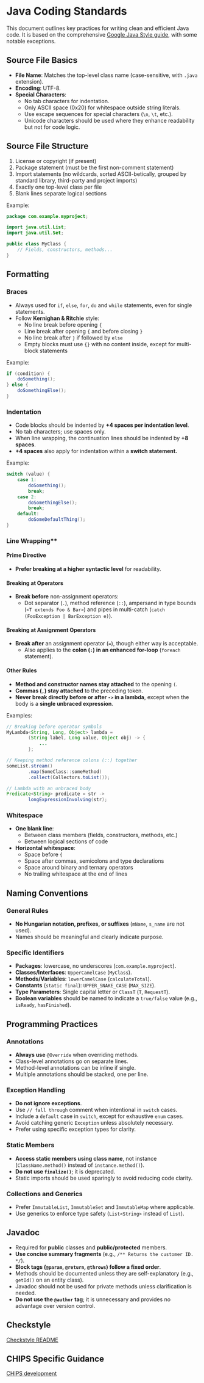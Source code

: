 # Java Coding Standards

This document outlines key practices for writing clean and efficient Java code. It is based on the comprehensive [Google Java Style guide](https://google.github.io/styleguide/javaguide.html), with some notable exceptions.

## Source File Basics

- **File Name**: Matches the top-level class name (case-sensitive, with `.java` extension).
- **Encoding**: UTF-8.
- **Special Characters**:
  - No tab characters for indentation.
  - Only ASCII space (0x20) for whitespace outside string literals.
  - Use escape sequences for special characters (`\n`, `\t`, etc.).
  - Unicode characters should be used where they enhance readability but not for code logic.

## Source File Structure

1. License or copyright (if present)
2. Package statement (must be the first non-comment statement)
3. Import statements (no wildcards, sorted ASCII-betically, grouped by standard library, third-party and project imports)
4. Exactly one top-level class per file
5. Blank lines separate logical sections

Example:

```java
package com.example.myproject;

import java.util.List;
import java.util.Set;

public class MyClass {
    // Fields, constructors, methods...
}
```

## Formatting

### Braces

- Always used for `if`, `else`, `for`, `do` and `while` statements, even for single statements.
- Follow **Kernighan & Ritchie** style:
  - No line break before opening `{`
  - Line break after opening `{` and before closing `}`
  - No line break after `}` if followed by `else`
  - Empty blocks must use `{}` with no content inside, except for multi-block statements

Example:

```java
if (condition) {
    doSomething();
} else {
    doSomethingElse();
}
```

### Indentation

- Code blocks should be indented by **+4 spaces per indentation level**.
- No tab characters; use spaces only.
- When line wrapping, the continuation lines should be indented by **+8 spaces**.
- **+4 spaces** also apply for indentation within a **switch statement.**

Example:

```java
switch (value) {
    case 1:
        doSomething();
        break;
    case 2:
        doSomethingElse();
        break;
    default:
        doSomeDefaultThing();
}
```

### Line Wrapping**  

#### **Prime Directive**  

- **Prefer breaking at a higher syntactic level** for readability.  

#### **Breaking at Operators**  

- **Break before** non-assignment operators:  
  - Dot separator (`.`), method reference (`::`), ampersand in type bounds (`<T extends Foo & Bar>`) and pipes in multi-catch (`catch (FooException | BarException e)`).  

#### **Breaking at Assignment Operators**  

- **Break after** an assignment operator (`=`), though either way is acceptable.  
  - Also applies to the **colon (`:`) in an enhanced for-loop** (`foreach` statement).  

#### **Other Rules**  

- **Method and constructor names stay attached** to the opening `(`.  
- **Commas (` , `) stay attached** to the preceding token.  
- **Never break directly before or after `->` in a lambda**, except when the body is a **single unbraced expression**.  

Examples:

```java
// Breaking before operator symbols
MyLambda<String, Long, Object> lambda =
        (String label, Long value, Object obj) -> {
            ...
        };

// Keeping method reference colons (::) together
someList.stream()
        .map(SomeClass::someMethod)
        .collect(Collectors.toList());

// Lambda with an unbraced body
Predicate<String> predicate = str ->
        longExpressionInvolving(str);
```

### Whitespace

- **One blank line**:
  - Between class members (fields, constructors, methods, etc.)
  - Between logical sections of code
- **Horizontal whitespace**:
  - Space before `{`
  - Space after commas, semicolons and type declarations
  - Space around binary and ternary operators
  - No trailing whitespace at the end of lines

## Naming Conventions

### General Rules

- **No Hungarian notation, prefixes, or suffixes** (`mName`, `s_name` are not used).
- Names should be meaningful and clearly indicate purpose.

### Specific Identifiers

- **Packages**: lowercase, no underscores (`com.example.myproject`).
- **Classes/Interfaces**: `UpperCamelCase` (`MyClass`).
- **Methods/Variables**: `lowerCamelCase` (`calculateTotal`).
- **Constants** (`static final`): `UPPER_SNAKE_CASE` (`MAX_SIZE`).
- **Type Parameters**: Single capital letter or `ClassT` (`T`, `RequestT`).
- **Boolean variables** should be named to indicate a `true/false` value (e.g., `isReady`, `hasFinished`).

## Programming Practices

### Annotations

- **Always use** `@Override` when overriding methods.
- Class-level annotations go on separate lines.
- Method-level annotations can be inline if single.
- Multiple annotations should be stacked, one per line.

### Exception Handling

- **Do not ignore exceptions**.
- Use `// fall through` comment when intentional in `switch` cases.
- Include a `default` case in `switch`, except for exhaustive `enum` cases.
- Avoid catching generic `Exception` unless absolutely necessary.
- Prefer using specific exception types for clarity.

### Static Members

- **Access static members using class name**, not instance (`ClassName.method()` instead of `instance.method()`).
- **Do not use `finalize()`**; it is deprecated.
- Static imports should be used sparingly to avoid reducing code clarity.

### Collections and Generics

- Prefer `ImmutableList`, `ImmutableSet` and `ImmutableMap` where applicable.
- Use generics to enforce type safety (`List<String>` instead of `List`).

## Javadoc

- Required for **public** classes and **public/protected** members.
- **Use concise summary fragments** (e.g., `/** Returns the customer ID. */`).
- **Block tags (`@param`, `@return`, `@throws`) follow a fixed order**.
- Methods should be documented unless they are self-explanatory (e.g., `getId()` on an entity class).
- Javadoc should not be used for private methods unless clarification is needed.
- **Do not use the `@author` tag**; it is unnecessary and provides no advantage over version control.

## Checkstyle

[Checkstyle README](https://github.com/companieshouse/java-checkstyle-config)

## CHIPS Specific Guidance

[CHIPS development](chips_development.md)
